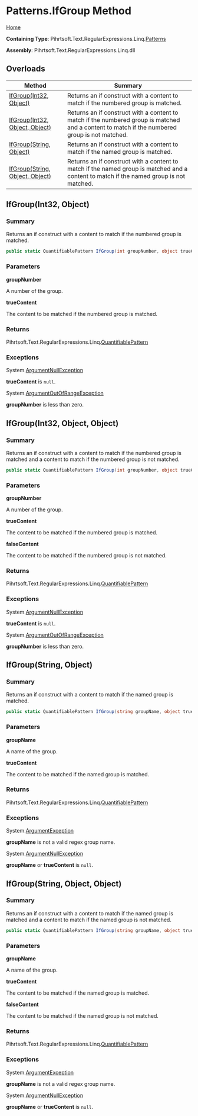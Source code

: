 # Patterns\.IfGroup Method

[Home](../../../../../../README.md)

**Containing Type**: Pihrtsoft\.Text\.RegularExpressions\.Linq\.[Patterns](../README.md)

**Assembly**: Pihrtsoft\.Text\.RegularExpressions\.Linq\.dll

## Overloads

| Method | Summary |
| ------ | ------- |
| [IfGroup(Int32, Object)](#Pihrtsoft_Text_RegularExpressions_Linq_Patterns_IfGroup_System_Int32_System_Object_) | Returns an if construct with a content to match if the numbered group is matched\. |
| [IfGroup(Int32, Object, Object)](#Pihrtsoft_Text_RegularExpressions_Linq_Patterns_IfGroup_System_Int32_System_Object_System_Object_) | Returns an if construct with a content to match if the numbered group is matched and a content to match if the numbered group is not matched\. |
| [IfGroup(String, Object)](#Pihrtsoft_Text_RegularExpressions_Linq_Patterns_IfGroup_System_String_System_Object_) | Returns an if construct with a content to match if the named group is matched\. |
| [IfGroup(String, Object, Object)](#Pihrtsoft_Text_RegularExpressions_Linq_Patterns_IfGroup_System_String_System_Object_System_Object_) | Returns an if construct with a content to match if the named group is matched and a content to match if the named group is not matched\. |

## IfGroup\(Int32, Object\) <a name="Pihrtsoft_Text_RegularExpressions_Linq_Patterns_IfGroup_System_Int32_System_Object_"></a>

### Summary

Returns an if construct with a content to match if the numbered group is matched\.

```csharp
public static QuantifiablePattern IfGroup(int groupNumber, object trueContent)
```

### Parameters

**groupNumber**

A number of the group\.

**trueContent**

The content to be matched if the numbered group is matched\.

### Returns

Pihrtsoft\.Text\.RegularExpressions\.Linq\.[QuantifiablePattern](../../QuantifiablePattern/README.md)

### Exceptions

System\.[ArgumentNullException](https://docs.microsoft.com/en-us/dotnet/api/system.argumentnullexception)

**trueContent** is `null`\.

System\.[ArgumentOutOfRangeException](https://docs.microsoft.com/en-us/dotnet/api/system.argumentoutofrangeexception)

**groupNumber** is less than zero\.

## IfGroup\(Int32, Object, Object\) <a name="Pihrtsoft_Text_RegularExpressions_Linq_Patterns_IfGroup_System_Int32_System_Object_System_Object_"></a>

### Summary

Returns an if construct with a content to match if the numbered group is matched and a content to match if the numbered group is not matched\.

```csharp
public static QuantifiablePattern IfGroup(int groupNumber, object trueContent, object falseContent)
```

### Parameters

**groupNumber**

A number of the group\.

**trueContent**

The content to be matched if the numbered group is matched\.

**falseContent**

The content to be matched if the numbered group is not matched\.

### Returns

Pihrtsoft\.Text\.RegularExpressions\.Linq\.[QuantifiablePattern](../../QuantifiablePattern/README.md)

### Exceptions

System\.[ArgumentNullException](https://docs.microsoft.com/en-us/dotnet/api/system.argumentnullexception)

**trueContent** is `null`\.

System\.[ArgumentOutOfRangeException](https://docs.microsoft.com/en-us/dotnet/api/system.argumentoutofrangeexception)

**groupNumber** is less than zero\.

## IfGroup\(String, Object\) <a name="Pihrtsoft_Text_RegularExpressions_Linq_Patterns_IfGroup_System_String_System_Object_"></a>

### Summary

Returns an if construct with a content to match if the named group is matched\.

```csharp
public static QuantifiablePattern IfGroup(string groupName, object trueContent)
```

### Parameters

**groupName**

A name of the group\.

**trueContent**

The content to be matched if the named group is matched\.

### Returns

Pihrtsoft\.Text\.RegularExpressions\.Linq\.[QuantifiablePattern](../../QuantifiablePattern/README.md)

### Exceptions

System\.[ArgumentException](https://docs.microsoft.com/en-us/dotnet/api/system.argumentexception)

**groupName** is not a valid regex group name\.

System\.[ArgumentNullException](https://docs.microsoft.com/en-us/dotnet/api/system.argumentnullexception)

**groupName** or **trueContent** is `null`\.

## IfGroup\(String, Object, Object\) <a name="Pihrtsoft_Text_RegularExpressions_Linq_Patterns_IfGroup_System_String_System_Object_System_Object_"></a>

### Summary

Returns an if construct with a content to match if the named group is matched and a content to match if the named group is not matched\.

```csharp
public static QuantifiablePattern IfGroup(string groupName, object trueContent, object falseContent)
```

### Parameters

**groupName**

A name of the group\.

**trueContent**

The content to be matched if the named group is matched\.

**falseContent**

The content to be matched if the named group is not matched\.

### Returns

Pihrtsoft\.Text\.RegularExpressions\.Linq\.[QuantifiablePattern](../../QuantifiablePattern/README.md)

### Exceptions

System\.[ArgumentException](https://docs.microsoft.com/en-us/dotnet/api/system.argumentexception)

**groupName** is not a valid regex group name\.

System\.[ArgumentNullException](https://docs.microsoft.com/en-us/dotnet/api/system.argumentnullexception)

**groupName** or **trueContent** is `null`\.

